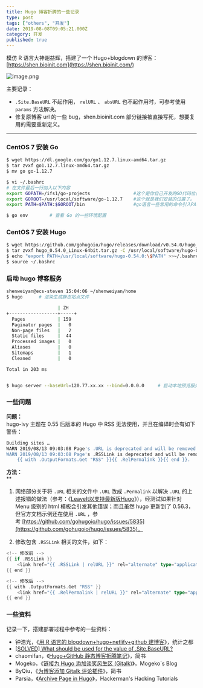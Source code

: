 ```yaml
---
title: Hugo 博客折腾的一些记录
type: post
tags: ["others", "开发"]
date: 2019-08-08T09:05:21.000Z
category: 开发
published: true
---
```


模仿 R 语言大神谢益辉，搭建了一个 Hugo+blogdown 的博客：[https://shen.bioinit.com](https://shen.bioinit.com/)

![image.png](https://qiniu.bioinit.com/yuque/0/2019/png/126032/1566378409824-633e24bf-75bd-450b-8b87-7d5c0b51d74f.png#align=left&display=inline&height=695&name=image.png&originHeight=695&originWidth=1038&size=138527&status=done&width=1038)

主要记录：

- `.Site.BaseURL` 不起作用， `relURL` 、 `absURL` 也不起作用时，可参考使用 `params` 方法解决。
- 修复原博客 url 的一些 bug，shen.bioinit.com 部分链接被直接写死，想要复用的需要重新定义。

---

<a name="yKxV0"></a>
### CentOS 7 安装 Go

```bash
$ wget https://dl.google.com/go/go1.12.7.linux-amd64.tar.gz
$ tar zvxf go1.12.7.linux-amd64.tar.gz
$ mv go go-1.12.7

$ vi ~/.bashrc
# 在文件最后一行加入以下内容
export GOPATH=/ifs1/go-projects                #这个是你自己开发的GO代码位置，以后开发可以放这个目录下
export GOROOT=/usr/local/software/go-1.12.7    #这个就是我们安装的位置了。
export PATH=$PATH:$GOROOT/bin                  #go语言一些常用的命令引入PATH环境变量

$ go env 		# 查看 Go 的一些环境配置
```


<a name="yhPOe"></a>
### CentOS 7 安装 Hugo

```bash
$ wget https://github.com/gohugoio/hugo/releases/download/v0.54.0/hugo_0.54.0_Linux-64bit.tar.gz
$ tar zvxf hugo_0.54.0_Linux-64bit.tar.gz -C /usr/local/software/hugo-0.54.0
$ echo "export PATH=/usr/local/software/hugo-0.54.0:\$PATH" >>~/.bashrc
$ source ~/.bashrc
```


<a name="IsvZa"></a>
### 启动 hugo 博客服务

```bash
shenweiyan@ecs-steven 15:04:06 ~/shenweiyan/home
$ hugo		# 渲染生成静态站点文件

                   | ZH
+------------------+-----+
  Pages            | 159
  Paginator pages  |   0
  Non-page files   |   2
  Static files     |  44
  Processed images |   0
  Aliases          |   0
  Sitemaps         |   1
  Cleaned          |   0

Total in 203 ms


$ hugo server --baseUrl=120.77.xx.xx --bind=0.0.0.0		# 启动本地预览服务
```


<a name="QdYub"></a>
### 一些问题

**问题：**<br />hugo-ivy 主题在 0.55 后版本的 Hugo 中 RSS 无法使用，并且在编译时会有如下警告：

```bash
Building sites … 
WARN 2019/08/13 09:03:08 Page's .URL is deprecated and will be removed in a future release. Use .Permalink or .RelPermalink. If what you want is the front matter URL value, use .Params.url.
WARN 2019/08/13 09:03:08 Page's .RSSLink is deprecated and will be removed in a future release. Use the Output Format's link, e.g. something like:
    {{ with .OutputFormats.Get "RSS" }}{{ .RelPermalink }}{{ end }}.
```


**方法：**<br />**

1. 网络部分关于将 `.URL` 相关的文件中 `.URL` 改成 `.Permalink` 以解决 `.URL` 的上述报错的做法（参考：《[LeaveIt以支持最新版Hugo](https://blog.hgtweb.com/2019/%E4%BF%AE%E5%A4%8Dleaveit%E4%BB%A5%E6%94%AF%E6%8C%81%E6%9C%80%E6%96%B0%E7%89%88hugo/)》），经测试如果针对 Menu 级别的 html 模板会引发其他错误；而且虽然 hugo 更新到了 0.56.3，但官方文档示例还在使用 `.URL` ，参考 [https://github.com/gohugoio/hugo/issues/5835](https://github.com/gohugoio/hugo/issues/5835)。

2. 修改包含 `.RSSLink` 相关的文件，如下：

```go
<!-- 修改前 -->
{{ if .RSSLink }}
    <link href="{{ .RSSLink | relURL }}" rel="alternate" type="application/rss+xml" title="{{ .Site.Title }}" />
{{ end }}

<!-- 修改后 -->
{{ with .OutputFormats.Get "RSS" }}
    <link href="{{ .RelPermalink | relURL }}" rel="alternate" type="application/rss+xml" title="{{ $.Title }}" />
{{ end }}
```

<a name="CiCYG"></a>
### 一些资料

记录一下，搭建部署过程中参考的一些资料：

- 钟浩光，《[用 R 语言的 blogdown+hugo+netlify+github 建博客](https://cosx.org/2018/01/build-blog-with-blogdown-hugo-netlify-github/)》，统计之都
- [[SOLVED] What should be used for the value of .Site.BaseURL?](https://discourse.gohugo.io/t/solved-what-should-be-used-for-the-value-of-site-baseurl/5896)
- chaomifan，《[Hugo+GitHub 静态博客折腾笔记](https://www.jianshu.com/p/076279c9ceea)》，简书
- Mogeko，《[链接为 Hugo 添加谈笑风生区 (Gitalk)](https://mogeko.me/2018/024/)》，Mogeko`s Blog
- ByQiu，《[为博客添加 Gitalk 评论插件](https://www.jianshu.com/p/78c64d07124d)》，简书
- Parsia，《[Archive Page in Hugo](https://parsiya.net/blog/2016-02-14-archive-page-in-hugo/)》，Hackerman's Hacking Tutorials


